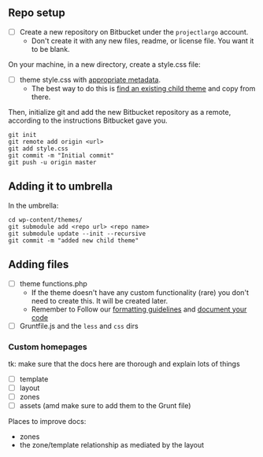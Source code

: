 ## Repo setup

- [ ] Create a new repository on Bitbucket under the `projectlargo` account.
	- Don't create it with any new files, readme, or license file. You want it to be blank.

On your machine, in a new directory, create a style.css file:

- [ ] theme style.css with [appropriate metadata](https://codex.wordpress.org/Theme_Development#Theme_Stylesheet).
	- The best way to do this is [find an existing child theme](https://bitbucket.org/projectlargo/) and copy from there.

Then, initialize git and add the new Bitbucket repository as a remote, according to the instructions Bitbucket gave you.

```
git init
git remote add origin <url>
git add style.css
git commit -m "Initial commit"
git push -u origin master
```

## Adding it to umbrella

In the umbrella:

```
cd wp-content/themes/
git submodule add <repo url> <repo name>
git submodule update --init --recursive
git commit -m "added new child theme"
```

## Adding files

- [ ] theme functions.php
	- If the theme doesn't have any custom functionality (rare) you don't need to create this. It will be created later.
	- Remember to Follow our [formatting guidelines](https://github.com/INN/docs/blob/master/style-guides/code/php.md) and [document your code](https://en.wikipedia.org/wiki/PHPDoc)
- [ ] Gruntfile.js and the `less` and `css` dirs

### Custom homepages

tk: make sure that the docs here are thorough and explain lots of things

- [ ] template
- [ ] layout
- [ ] zones
- [ ] assets (amd make sure to add them to the Grunt file)

Places to improve docs:
- zones
- the zone/template relationship as mediated by the layout
